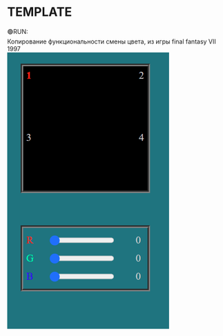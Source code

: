 # TEMPLATE
🟢RUN:<br>
Копирование функциональности смены цвета, из игры final fantasy VII 1997
<br>
<img src="cover.png">

